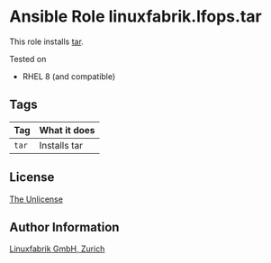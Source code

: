 # Ansible Role linuxfabrik.lfops.tar

This role installs [tar](https://www.gnu.org/software/tar/).

Tested on

* RHEL 8 (and compatible)


## Tags

| Tag   | What it does |
| ---   | ------------ |
| `tar` | Installs tar |


## License

[The Unlicense](https://unlicense.org/)


## Author Information

[Linuxfabrik GmbH, Zurich](https://www.linuxfabrik.ch)
